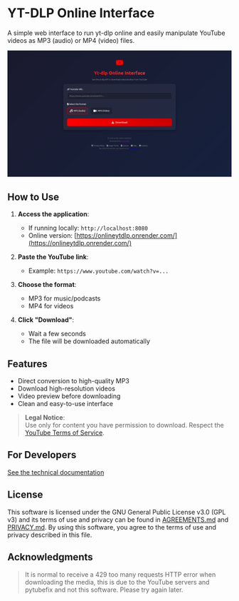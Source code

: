 # YT-DLP Online Interface

A simple web interface to run yt-dlp online and easily manipulate YouTube videos as MP3 (audio) or MP4 (video) files.

![Interface Preview](preview.png)

## How to Use

1. **Access the application**:
   - If running locally: `http://localhost:8080`
   - Online version: [https://onlineytdlp.onrender.com/](https://onlineytdlp.onrender.com/)

2. **Paste the YouTube link**:
   - Example: `https://www.youtube.com/watch?v=...`

3. **Choose the format**:
   - MP3 for music/podcasts
   - MP4 for videos

4. **Click "Download"**:
   - Wait a few seconds
   - The file will be downloaded automatically

## Features

- Direct conversion to high-quality MP3
- Download high-resolution videos
- Video preview before downloading
- Clean and easy-to-use interface

> **Legal Notice**:  
> Use only for content you have permission to download. Respect the [YouTube Terms of Service](https://www.youtube.com/t/terms).

## For Developers

[See the technical documentation](DOCS.md)

## License

This software is licensed under the GNU General Public License v3.0 (GPL v3) and its terms of use and privacy can be found in [AGREEMENTS.md](AGREEMENTS.md) and [PRIVACY.md](PRIVACY.md). By using this software, you agree to the terms of use and privacy described in this file.

## Acknowledgments

> It is normal to receive a 429 too many requests HTTP error when downloading the media, this is due to the YouTube servers and pytubefix and not this software. Please try again later.
